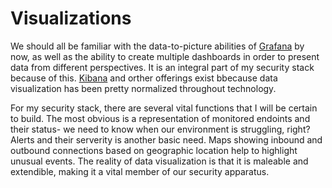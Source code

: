 # Visualizations

We should all be familiar with the data-to-picture abilities of [Grafana](https://grafana.com/) by now, as well as the ability to create multiple dashboards in order to present data from different perspectives. It is an integral part of my security stack because of this. [Kibana](https://www.elastic.co/kibana) and orther offerings exist bbecause data visualization has been pretty normalized throughout technology.

For my security stack, there are several vital functions that I will be certain to build. The most obvious is a representation of monitored endoints and their status- we need to know when our environment is struggling, right? Alerts and their serverity is another basic need. Maps showing inbound and outbound connections based on geographic location help to highlight unusual events. The reality of data visualization is that it is maleable and extendible, making it a vital member of our security apparatus.

